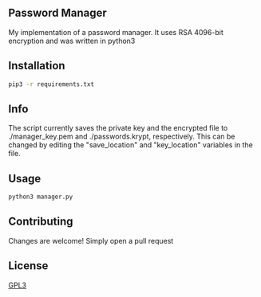 ## Password Manager

My implementation of a password manager. It uses RSA 4096-bit encryption and was written in python3

## Installation


```bash
pip3 -r requirements.txt
```

## Info
The script currently saves the private key and the encrypted file to ./manager_key.pem and ./passwords.krypt, respectively. This can be changed by editing the "save_location" and "key_location" variables in the file.

## Usage
```bash
python3 manager.py
```

## Contributing
Changes are welcome! Simply open a pull request


## License
[GPL3](https://choosealicense.com/licenses/gpl-3.0//)

